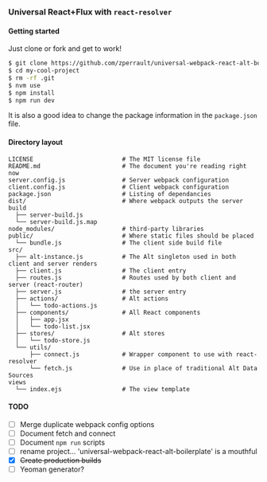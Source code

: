 ### Universal React+Flux with `react-resolver`



#### Getting started
Just clone or fork and get to work!
```bash
$ git clone https://github.com/zperrault/universal-webpack-react-alt-boilerplate.git my-cool-project
$ cd my-cool-project
$ rm -rf .git
$ nvm use
$ npm install
$ npm run dev
```
It is also a good idea to change the package information in the `package.json` file.

#### Directory layout

```
LICENSE                         # The MIT license file
README.md                       # The document you're reading right now
server.config.js                # Server webpack configuration
client.config.js                # Client webpack configuration
package.json                    # Listing of dependancies
dist/                           # Where webpack outputs the server build
  ├── server-build.js
  └── server-build.js.map
node_modules/                   # third-party libraries
public/                         # Where static files should be placed
  └── bundle.js                 # The client side build file
src/
  ├── alt-instance.js           # The Alt singleton used in both client and server renders
  ├── client.js                 # The client entry
  ├── routes.js                 # Routes used by both client and server (react-router)
  ├── server.js                 # the server entry
  ├── actions/                  # Alt actions
  │   └── todo-actions.js
  ├── components/               # All React components
  │   ├── app.jsx
  │   └── todo-list.jsx
  ├── stores/                   # Alt stores
  │   └── todo-store.js
  └── utils/
      ├── connect.js            # Wrapper component to use with react-resolver
      └── fetch.js              # Use in place of traditional Alt Data Sources
views
  └── index.ejs                 # The view template

```

#### TODO

- [ ] Merge duplicate webpack config options
- [ ] Document fetch and connect
- [ ] Document `npm run` scripts
- [ ] rename project... 'universal-webpack-react-alt-boilerplate' is a mouthful
- [x] ~~Create production builds~~
- [ ] Yeoman generator?
